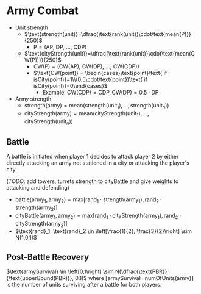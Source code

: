 # Army Combat 
* Unit strength
	* $\text{strength(unit)}=\dfrac{\text{rank(unit)}\cdot\text{mean(P)}}{250}$
        * $\text{P} = ( \text{AP, DP, ..., CDP})$
    *  $\text{cityStrength(unit)}=\dfrac{\text{rank(unit)}\cdot\text{mean(CW(P))}}{250}$
		* $\text{CW(P)} = ( \text{CW(AP), CW(DP), ..., CW(CDP)})$
		* $\text{CW(point)} = \begin{cases}\text{point}\text{ if isCity(point)}=1\\(0.5\cdot\text{point})\text{ if isCity(point)}=0\end{cases}$
			* Example: $\text{CW(CDP)}=\text{CDP},\text{CW(DP)}=0.5\cdot\text{DP}$
* Army strength
	* $\text{strength(army)}=\text{mean}(\text{strength(unit}_1),...,\text{strength(unit}_n))$ 
	* $\text{cityStrength(army)}=\text{mean}(\text{cityStrength(unit}_1),...,\text{cityStrength(unit}_n))$ 
## Battle 
A battle is initiated when player 1 decides to attack player 2 by either directly attacking an army not stationed in a city or attacking the player's city.

(*TODO*: add towers, turrets strength to cityBattle and give weights to attacking and defending)
* $\text{battle}(\text{army}_1, \text{army}_2)=\text{max}\left[\text{rand}_1\cdot\text{strength}(\text{army}_1),\text{rand}_2\cdot\text{strength}(\text{army}_2)\right]$
* $\text{cityBattle}(\text{army}_1, \text{army}_2)=\text{max}\left[\text{rand}_1\cdot\text{cityStrength}(\text{army}_1),\text{rand}_2\cdot\text{cityStrength}(\text{army}_2)\right]$
* $\text{rand}_1, \text{rand}_2 \in \left[\frac{1}{2}, \frac{3}{2}\right] \sim N(1,0.1)$ 
## Post-Battle Recovery
$\text{armySurvival} \in \left[0,1\right] \sim N(\dfrac{\text{PBR}}{\text{upperBound(PBR)}}, 0.1)$ where $\left\lfloor\text{armySurvival}\cdot\text{numOfUnits(army)}\right\rceil$ is the number of units surviving after a battle for both players.
